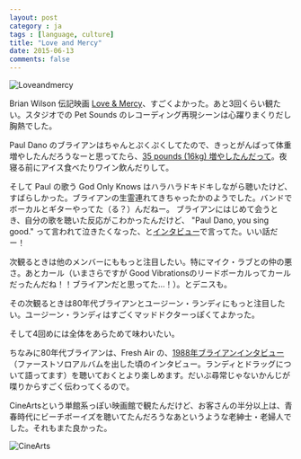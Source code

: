 ```yaml
---
layout: post
category : ja
tags : [language, culture]
title: "Love and Mercy"
date: 2015-06-13
comments: false
---
```


![Loveandmercy](https://lh3.googleusercontent.com/-9wRJM7SzBRU/Vqhag0IYczI/AAAAAAADPQU/WGDjAI_TMQI/s800-Ic42/DSC07717.JPG)

Brian Wilson 伝記映画 [Love & Mercy](http://www.loveandmercyfilm.com/)、すごくよかった。あと3回くらい観たい。スタジオでの Pet Sounds のレコーディング再現シーンは心躍りまくりだし胸熱でした。

Paul Dano のブライアンはちゃんとぷくぷくしてたので、きっとがんばって体重増やしたんだろうなーと思ってたら、[35 pounds (16kg) 増やしたんだって](http://news.moviefone.com/2015/06/03/paul-dano-gained-35-pounds-as-brian-wilson-felt-sexy-chubby/)。夜寝る前にアイス食べたりワイン飲んだりして。

そして Paul の歌う God Only Knows はハラハラドキドキしながら聴いたけど、すばらしかった。ブライアンの生霊連れてきちゃったかのようでした。バンドでボーカルとギターやってた（る？）んだねー。
ブライアンにはじめて会うとき、自分の歌を聴いた反応がこわかったんだけど、 "Paul Dano, you sing good." って言われて泣きたくなった、と[インタビュー](http://abcnews.go.com/GMA/video/paul-dano-reveals-play-beach-boys-icon-brian-31441683)で言ってた。いい話だー！

次観るときは他のメンバーにももっと注目したい。特にマイク・ラブとの仲の悪さ。あとカール（いまさらですが Good Vibrationsのリードボーカルってカールだったんだね！！ブライアンだと思ってた…！）。とデニスも。

その次観るときは80年代ブライアンとユージーン・ランディにもっと注目したい。ユージーン・ランディはすごくマッドドクターっぽくてよかった。

そして4回めには全体をあらためて味わいたい。

ちなみに80年代ブライアンは、Fresh Air の、[1988年ブライアンインタビュー](http://www.npr.org/2015/06/18/415454607/love-mercy-brings-the-life-of-brian-wilson-to-the-big-screen)（ファーストソロアルバムを出した頃のインタビュー。ランディとドラッグについて語ってます）を聴いておくとより楽しめます。だいぶ尋常じゃないかんじが喋りからすごく伝わってくるので。

CineArtsという単館系っぽい映画館で観たんだけど、お客さんの半分以上は、青春時代にビーチボーイズを聴いてたんだろうなあというような老紳士・老婦人でした。それもまた良かった。

![CineArts](https://lh3.googleusercontent.com/-4YMWXDnHoYs/Vqhb0NABpnI/AAAAAAADPQ0/OdR1_HY2K2w/s800-Ic42/DSC07719.JPG)